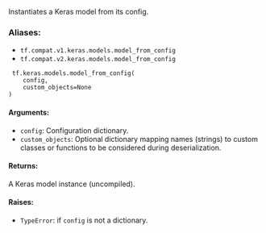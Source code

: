 Instantiates a Keras model from its config.
### Aliases:
- `tf.compat.v1.keras.models.model_from_config`
- `tf.compat.v2.keras.models.model_from_config`

```
 tf.keras.models.model_from_config(
    config,
    custom_objects=None
)
```
#### Arguments:
- `config`: Configuration dictionary.
- `custom_objects`: Optional dictionary mapping names (strings) to custom classes or functions to be considered during deserialization.
#### Returns:
A Keras model instance (uncompiled).
#### Raises:
- `TypeError`: if `config` is not a dictionary.
